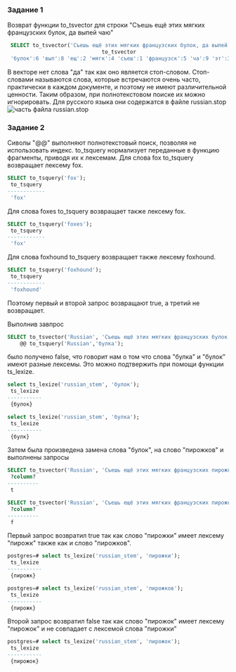 ### Задание 1
Возврат функции to_tsvector для строки "Съешь ещё этих мягких французских булок, да выпей чаю"
```sql
 SELECT to_tsvector('Съешь ещё этих мягких французских булок, да выпей чаю');
                              to_tsvector
 'булок':6 'вып':8 'ещ':2 'мягк':4 'съеш':1 'французск':5 'ча':9 'эт':3
```
В векторе нет слова "да" так как оно является стоп-словом. Стоп-словами называются слова, которые встречаются очень часто, практически в каждом документе, и поэтому не имеют различительной ценности. Таким образом, при полнотекстовом поиске их можно игнорировать.
Для русского языка они содержатся в файле russian.stop 
![часть файла russian.stop](https://thumb.cloud.mail.ru/weblink/thumb/xw1/4VK9/9g1ni8P48/Fx.jpg?x-email=sanek_buh%40mail.ru)

### Задание 2
Сиволы "@@" выполняют полнотекстовый поиск, позволяя не использовать индекс.
to_tsquery нормализует переданные в функцию фрагменты, приводя их к лексемам. 
Для слова fox to_tsquery возвращает лексему fox.
```sql
SELECT to_tsquery('fox');
 to_tsquery
------------
 'fox'
```
Для слова foxes to_tsquery возвращает также лексему fox.
```sql
SELECT to_tsquery('foxes');
 to_tsquery
------------
 'fox'
```
Для слова foxhound to_tsquery возвращает также лексему foxhound.
```sql
SELECT to_tsquery('foxhound');
 to_tsquery
------------
 'foxhound'
```
Поэтому первый и второй запрос возвращают true, а третий не возвращает.

Выполнив завпрос 
```sql
SELECT to_tsvector('Russian', 'Съешь ещё этих мягких французских булок, да выпей чаю.')
    @@ to_tsquery('Russian','булка');
```
было получено false, что говорит нам о том что слова "булка" и "булок" имеют разные лексемы. Это можно подтвержить при помощи функции ts_lexize.
```sql
select ts_lexize('russian_stem', 'булок');
 ts_lexize
-----------
 {булок}
```
```sql
select ts_lexize('russian_stem', 'булка');
 ts_lexize
-----------
 {булк}
```

Затем была произведена замена слова "булок", на слово "пирожков" и выполнены запросы
```sql
SELECT to_tsvector('Russian', 'Съешь ещё этих мягких французских пирожков, да выпей чаю.') @@ to_tsquery('Russian','пирожки');
 ?column?
----------
 t
```
```sql
SELECT to_tsvector('Russian', 'Съешь ещё этих мягких французских пирожков, да выпей чаю.') @@ to_tsquery('Russian','пирожок');
 ?column?
----------
 f
```

Первый запрос возвратил true так как слово "пирожки" имеет лексему "пирожк" также как и слово "пирожков".
```sql
postgres=# select ts_lexize('russian_stem', 'пирожки');
 ts_lexize
-----------
 {пирожк}
```
```sql
postgres=# select ts_lexize('russian_stem', 'пирожков');
 ts_lexize
-----------
 {пирожк}
```

Второй запрос возвратил false так как слово "пирожок" имеет лексему "пирожок" и не совпадает с лексемой слова "пирожки"
```sql
postgres=# select ts_lexize('russian_stem', 'пирожок');
 ts_lexize
-----------
 {пирожок}
```
